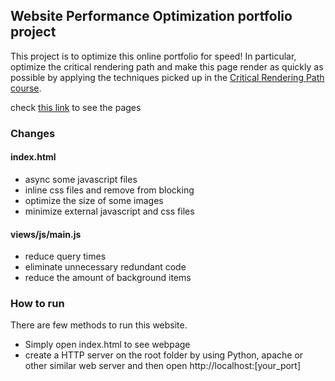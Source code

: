 ## Website Performance Optimization portfolio project

This project is to optimize this online portfolio for speed! In particular, optimize the critical rendering path and make this page render as quickly as possible by applying the techniques picked up in the [Critical Rendering Path course](https://www.udacity.com/course/ud884).

check [this link](http://kaitohh.com/frontend-nanodegree-mobile-portfolio/) to see the pages

### Changes

#### index.html
- async some javascript files
- inline css files and remove from blocking
- optimize the size of some images
- minimize external javascript and css files

#### views/js/main.js
- reduce query times
- eliminate unnecessary redundant code
- reduce the amount of background items

### How to run
There are few methods to run this website.
- Simply open index.html to see webpage
- create a HTTP server on the root folder by using Python, apache or other similar web server and then open http://localhost:[your_port]
